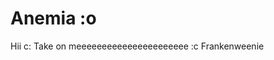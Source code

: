 # Anemia :o
<html>
  <head>
    <title>   Tarea </title>  
  </head>
  <body>
    
   Hii c: Take on meeeeeeeeeeeeeeeeeeeeee  :c Frankenweenie
   
  </body>
